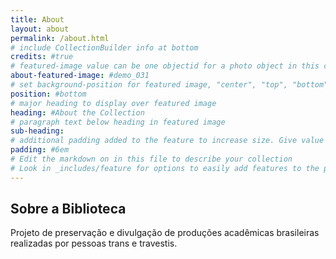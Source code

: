 ```yaml
---
title: About
layout: about
permalink: /about.html
# include CollectionBuilder info at bottom
credits: #true
# featured-image value can be one objectid for a photo object in this collection, a relative path to an image in this project, or a full url to any image. If left blank, no featured image will appear at top of About page.
about-featured-image: #demo_031
# set background-position for featured image, "center", "top", "bottom"
position: #bottom
# major heading to display over featured image
heading: #About the Collection
# paragraph text below heading in featured image
sub-heading: 
# additional padding added to the feature to increase size. Give value in em or px, e.g. "5em".
padding: #6em
# Edit the markdown on in this file to describe your collection
# Look in _includes/feature for options to easily add features to the page
---
```


## Sobre a Biblioteca

Projeto de preservação e divulgação de produções acadêmicas brasileiras realizadas por pessoas trans e travestis.
